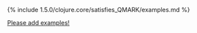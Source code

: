 {% include 1.5.0/clojure.core/satisfies_QMARK/examples.md %}

[Please add examples!](https://github.com/arrdem/grimoire/edit/master/_includes/1.6.0/clojure.core/satisfies_QMARK/examples.md)
